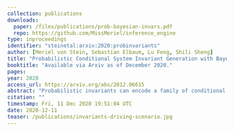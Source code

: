 ```yaml
---
collection: publications
downloads:
  paper: /files/publications/prob-bayesian-invars.pdf
  repo: https://github.com/MissMeriel/inference_engine
type: inproceedings
identifier: "steinetal:arxiv:2020:probinvariants"
author: [Meriel von Stein, Sebastian Elbaum, Lu Feng, Shili Sheng]
title: "Probabilistic Conditional System Invariant Generation with Bayesian Inference"
booktitle: "Available via Arxiv as of December 2020."
pages: 
year: 2020
access_url: https://arxiv.org/abs/2012.06615
abstract: "Probabilistic invariants can encode a family of conditional patterns, are generated using Bayesian inference to leverage observed trace data against priors gleaned from previous experience and expert knowledge, and are ranked based on their surprise value and information content. Our studies on two semi-autonomous mobile robotic systems show how the proposed approach is able to generate valuable and previously hidden stateful invariants."
citation: ""
timestamp: Fri, 11 Dec 2020 19:51:04 UTC
date: 2020-12-11
teaser: /publications/invariants-driving-scenario.jpg
---
```

